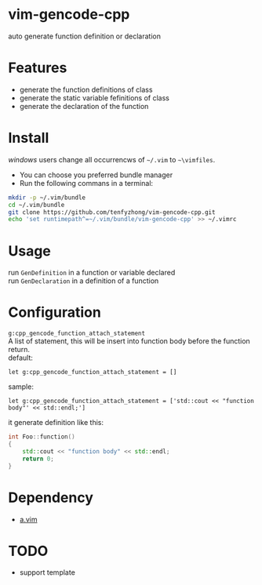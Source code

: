 # vim-gencode-cpp
auto generate function definition or declaration  

# Features
- generate the function definitions of class  
- generate the static variable fefinitions of class  
- generate the declaration of the function

# Install
*windows* users change all occurrencws of `~/.vim` to `~\vimfiles`.  
- You can choose you preferred bundle manager   
- Run the following commans in a terminal:  
```bash
mkdir -p ~/.vim/bundle  
cd ~/.vim/bundle  
git clone https://github.com/tenfyzhong/vim-gencode-cpp.git  
echo 'set runtimepath^=~/.vim/bundle/vim-gencode-cpp' >> ~/.vimrc  
```

# Usage
run `GenDefinition` in a function or variable declared  
run `GenDeclaration` in a definition of a function

# Configuration
`g:cpp_gencode_function_attach_statement`  
A list of statement, this will be insert into function body before the function return.  
default:   
```viml
let g:cpp_gencode_function_attach_statement = []
```
sample:  
```viml
let g:cpp_gencode_function_attach_statement = ['std::cout << "function body"' << std::endl;']
```
it generate definition like this:  
```cpp
int Foo::function()
{
    std::cout << "function body" << std::endl;
    return 0;
}
```

# Dependency
- [a.vim](https://github.com/vim-scripts/a.vim)

# TODO
- support template
